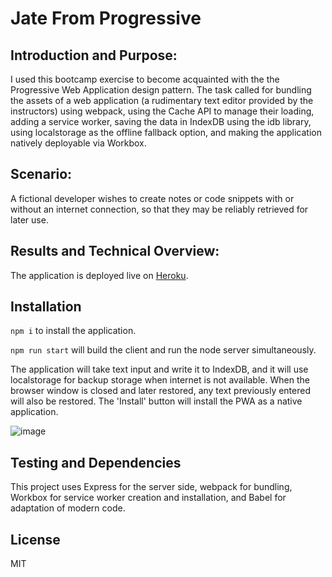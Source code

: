# Jate From Progressive

## Introduction and Purpose:

I used this bootcamp exercise to become acquainted with the the Progressive Web Application design pattern. The task called for bundling the assets of a web application (a rudimentary text editor provided by the instructors) using webpack, using the Cache API to manage their loading, adding a service worker, saving the data in IndexDB using the idb library, using localstorage as the offline fallback option, and making the application natively deployable via Workbox.

## Scenario:

A fictional developer wishes to create notes or code snippets with or without an internet connection, so that they may be reliably retrieved for later use.

## Results and Technical Overview:

The application is deployed live on [Heroku](https://jate-from-progressive.herokuapp.com/). 

## Installation

`npm i` to install the application.

`npm run start` will build the client and run the node server simultaneously.

The application will take text input and write it to IndexDB, and it will use localstorage for backup storage when internet is not available. When the browser window is closed and later restored, any text previously entered will also be restored. The 'Install' button will install the PWA as a native application.

![image](https://user-images.githubusercontent.com/121476474/226116272-8ed52821-481e-4e9f-b5fc-f833f09abdad.png)

## Testing and Dependencies

This project uses Express for the server side, webpack for bundling, Workbox for service worker creation and installation, and Babel for adaptation of modern code. 

## License

MIT
